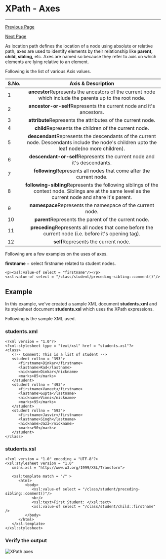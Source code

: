 # XPath - Axes

------



[ Previous Page](https://www.tutorialspoint.com/xpath/xpath_relative_path.htm)

[Next Page ](https://www.tutorialspoint.com/xpath/xpath_operators.htm)

As location path defines the location of a node using absolute or relative path, axes are used to identify elements by their relationship like **parent, child, sibling,** etc. Axes are named so because they refer to axis on which elements are lying relative to an element.

Following is the list of various Axis values.

| S.No. |                      Axis & Description                      |
| ----- | :----------------------------------------------------------: |
| 1     | **ancestor**Represents the ancestors of the current node which include the parents up to the root node. |
| 2     | **ancestor-or-self**Represents the current node and it's ancestors. |
| 3     | **attribute**Represents the attributes of the current node.  |
| 4     |    **child**Represents the children of the current node.     |
| 5     | **descendant**Represents the descendants of the current node. Descendants include the node's children upto the leaf node(no more children). |
| 6     | **descendant-or-self**Represents the current node and it's descendants. |
| 7     | **following**Represents all nodes that come after the current node. |
| 8     | **following-sibling**Represents the following siblings of the context node. Siblings are at the same level as the current node and share it's parent. |
| 9     |  **namespace**Represents the namespace of the current node.  |
| 10    |     **parent**Represents the parent of the current node.     |
| 11    | **preceding**Represents all nodes that come before the current node (i.e. before it's opening tag). |
| 12    |             **self**Represents the current node.             |

Following are a few examples on the uses of axes.

**firstname** − select firstname related to student nodes.

```
<p><xsl:value-of select = "firstname"/></p>
<xsl:value-of select = "/class/student/preceding-sibling::comment()"/>
```

## Example

In this example, we've created a sample XML document **students.xml** and its stylesheet document **students.xsl** which uses the XPath expressions.

Following is the sample XML used.

### students.xml

```
<?xml version = "1.0"?>
<?xml-stylesheet type = "text/xsl" href = "students.xsl"?>
<class>
   <!-- Comment: This is a list of student -->
   <student rollno = "393">
      <firstname>Dinkar</firstname>
      <lastname>Kad</lastname>
      <nickname>Dinkar</nickname>
      <marks>85</marks>
   </student>
   <student rollno = "493">
      <firstname>Vaneet</firstname>
      <lastname>Gupta</lastname>
      <nickname>Vinni</nickname>
      <marks>95</marks>
   </student>
   <student rollno = "593">
      <firstname>Jasvir</firstname>
      <lastname>Singh</lastname>
      <nickname>Jazz</nickname>
      <marks>90</marks>
   </student>
</class>
```

### students.xsl

```
<?xml version = "1.0" encoding = "UTF-8"?>
<xsl:stylesheet version = "1.0"
   xmlns:xsl = "http://www.w3.org/1999/XSL/Transform"> 
	
   <xsl:template match = "/" >
      <html>
         <body>  
            <xsl:value-of select = "/class/student/preceding-sibling::comment()"/>
            <br/>
            <xsl:text>First Student: </xsl:text>
            <xsl:value-of select = "/class/student/child::firstname" />    
         </body>
      </html>
   </xsl:template>
</xsl:stylesheet>
```

### Verify the output

![XPath axes](https://www.tutorialspoint.com/xpath/images/xpath_axes.jpg)